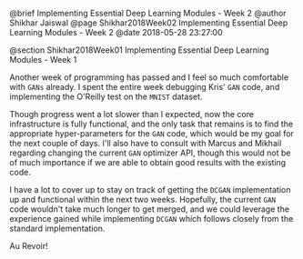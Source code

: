 @brief Implementing Essential Deep Learning Modules - Week 2
@author Shikhar Jaiswal
@page Shikhar2018Week02 Implementing Essential Deep Learning Modules - Week 2
@date 2018-05-28 23:27:00

@section Shikhar2018Week01 Implementing Essential Deep Learning Modules - Week 1

Another week of programming has passed and I feel so much comfortable with `GANs` already. I spent the entire week debugging Kris' `GAN` code, and implementing the O'Reilly test on the `MNIST` dataset.

Though progress went a lot slower than I expected, now the core infrastructure is fully functional, and the only task that remains is to find the appropriate hyper-parameters for the `GAN` code, which would be my goal for the next couple of days. I'll also have to consult with Marcus and Mikhail regarding changing the current `GAN` optimizer API, though this would not be of much importance if we are able to obtain good results with the existing code.

I have a lot to cover up to stay on track of getting the `DCGAN` implementation up and functional within the next two weeks. Hopefully, the current `GAN` code wouldn't take much longer to get merged, and we could leverage the experience gained while implementing `DCGAN` which follows closely from the standard implementation.

Au Revoir!
